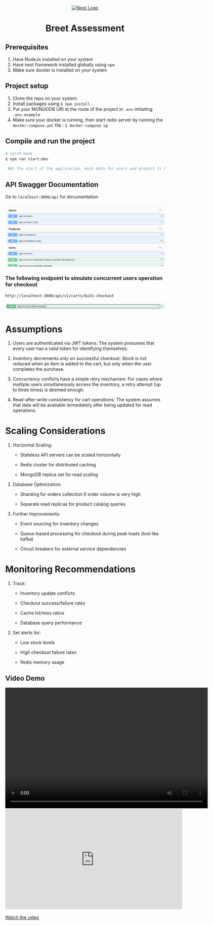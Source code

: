 <p align="center">
  <a href="http://nestjs.com/" target="blank"><img src="https://nestjs.com/img/logo-small.svg" width="120" alt="Nest Logo" /></a>
</p>



<h1 style="text-align: center;" >Breet Assessment</h1>

## Prerequisites
1. Have NodeJs installed on your system
2. Have nest framework installed globally using `npm`
3. Make sure docker is installed on your system


## Project setup
1. Clone the repo on your system
2. Install packages using `$ npm install`
3. Put your MONGODB URI at the route of the project in `.env` imitating `.env.example`
4. Make sure your docker is running, then start redis server by running the `docker-compose.yml` file : `$ docker-compose up`


## Compile and run the project

```bash
# watch mode
$ npm run start:dev
```

 ```bash
  #At the start of the application, mock data for users and product is being saved to the database
```
## API Swagger Documentation
Go to `localhost:3000/api` for documentation
<p align="center">
  <a href="http://nestjs.com/" target="blank"><img src="./static/pic1.png"  alt="Nest Logo" /></a>
</p>

### The following endpoint to simulate concurrent users operation for checkout
`http://localhost:3000/api/v1/carts/bulk-checkout`
<p align="center">
  <a href="http://nestjs.com/" target="blank"><img src="./static/pic2.png"  alt="Nest Logo" /></a>
</p>

# Assumptions

1. Users are authenticated via JWT tokens: The system presumes that every user has a valid token for identifying themselves.

2. Inventory decrements only on successful checkout: Stock is not reduced when an item is added to the cart, but only when the user completes the purchase.

3. Concurrency conflicts have a simple retry mechanism: For cases where multiple users simultaneously access the inventory, a retry attempt (up to three times) is deemed enough.

4. Read-after-write consistency for cart operations: The system assumes that data will be available immediately after being updated for read operations.

# Scaling Considerations
1. Horizontal Scaling:

    - Stateless API servers can be scaled horizontally

    - Redis cluster for distributed caching

    - MongoDB replica set for read scaling

2. Database Optimization:

    - Sharding for orders collection if order volume is very high

    - Separate read replicas for product catalog queries

3. Further Improvements:

    - Event sourcing for inventory changes

    - Queue-based processing for checkout during peak loads (tool like kafka)

    - Circuit breakers for external service dependencies

# Monitoring Recommendations

1. Track:

    - Inventory update conflicts

    - Checkout success/failure rates

    - Cache hit/miss ratios

    - Database query performance

2. Set alerts for:

    - Low stock levels

    - High checkout failure rates

    - Redis memory usage

  ## Video Demo

  <video width="640" height="380" controls>
  <source src="https://youtu.be/yQML6AqIQME?si=VuIH7wFZU-fW6mj0" type="video/mp4">
</video>

<iframe width="560" height="315" src="https://www.youtube.com/embed/yQML6AqIQME?si=VuIH7wFZU-fW6mj0" title="YouTube video player" frameborder="0" allow="accelerometer; autoplay; clipboard-write; encrypted-media; gyroscope; picture-in-picture; web-share"  allowfullscreen></iframe>

[Watch the video](https://www.youtube.com/embed/yQML6AqIQME?si=VuIH7wFZU-fW6mj0)
